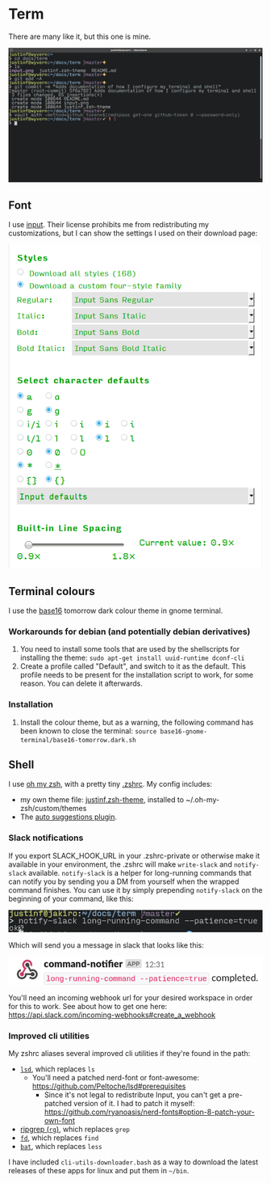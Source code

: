 # Term

There are many like it, but this one is mine.

![screenshot](screenshot.png)

## Font

I use [input](https://input.djr.com/download/). Their license prohibits me from redistributing my customizations, but I can show the settings I used on their download page:

![input download settings](input.png)

## Terminal colours

I use the [base16](https://github.com/chriskempson/base16-gnome-terminal) tomorrow dark colour theme in gnome terminal.

### Workarounds for debian (and potentially debian derivatives)

1. You need to install some tools that are used by the shellscripts for installing the theme: `sudo apt-get install uuid-runtime dconf-cli`
1. Create a profile called "Default", and switch to it as the default. This profile needs to be present for the installation script to work, for some reason. You can delete it afterwards.

### Installation

1. Install the colour theme, but as a warning, the following command has been known to close the terminal: `source base16-gnome-terminal/base16-tomorrow.dark.sh`

## Shell

I use [oh my zsh](https://github.com/robbyrussell/oh-my-zsh), with a pretty tiny [.zshrc](zshrc). My config includes:
* my own theme file: [justinf.zsh-theme](justinf.zsh-theme), installed to ~/.oh-my-zsh/custom/themes
* The [auto suggestions plugin](https://github.com/zsh-users/zsh-autosuggestions).


### Slack notifications

If you export SLACK_HOOK_URL in your .zshrc-private or otherwise make it available in your environment, the .zshrc will make `write-slack` and `notify-slack` available. `notify-slack` is a helper for long-running commands that can notify you by sending you a DM from yourself when the wrapped command finishes. You can use it by simply prepending `notify-slack` on the beginning of your command, like this:

![screenshot of a terminal using notify-slack](command-notifier-terminal.png)

Which will send you a message in slack that looks like this:

![screenshot of slack notification](command-notifier-slack.png)

You'll need an incoming webhook url for your desired workspace in order for this to work. See about how to get one here: https://api.slack.com/incoming-webhooks#create_a_webhook

### Improved cli utilities

My zshrc aliases several improved cli utilities if they're found in the path:

* [`lsd`](https://github.com/Peltoche/lsd#description), which replaces `ls`
	* You'll need a patched nerd-font or font-awesome: https://github.com/Peltoche/lsd#prerequisites
		* Since it's not legal to redistribute Input, you can't get a pre-patched version of it. I had to patch it myself: https://github.com/ryanoasis/nerd-fonts#option-8-patch-your-own-font
* [ripgrep (`rg`)](https://github.com/BurntSushi/ripgrep#ripgrep-rg), which replaces `grep`
* [`fd`](https://github.com/sharkdp/fd#fd), which replaces `find`
* [`bat`](https://github.com/sharkdp/bat#syntax-highlighting), which replaces `less`

I have included `cli-utils-downloader.bash` as a way to download the latest releases of these apps for linux and put them in `~/bin`.
